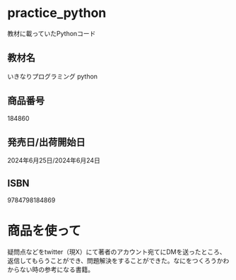 # practice_python
教材に載っていたPythonコード
## 教材名
いきなりプログラミング python
## 商品番号
184860
## 発売日/出荷開始日
2024年6月25日/2024年6月24日
## ISBN
9784798184869
# 商品を使って
疑問点などをtwitter（現X）にて著者のアカウント宛てにDMを送ったところ、返信してもらうことができ、問題解決をすることができた。なにをつくろうかわからない時の参考になる書籍。
